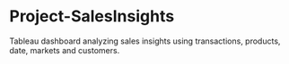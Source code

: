 # Project-SalesInsights
Tableau dashboard analyzing sales insights using transactions, products, date, markets and customers.
